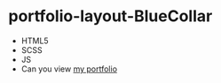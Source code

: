# portfolio-layout-BlueCollar
- HTML5
- SCSS
- JS
- Can you view [my portfolio](https://gerenkov.github.io/portfolio-layout-BlueCollar/)
